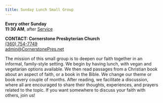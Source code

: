 ```yaml
---
title: Sunday Lunch Small Group
---
```

**Every other Sunday**\
**11:30 AM**, after [Service](about.html#service-details)

**CONTACT: Cornerstone Presbyterian Church**\
[(360) 754-7749](tel:360-754-7749)\
[admin@CornerstonePres.net](mailto:admin@cornerstonepres.net)

The mission of this small group is to deepen our faith together in an informal, family-style setting. We begin by having lunch, with vegan and vegetarian options available. We then read passages from a Christian book about an aspect of faith, or a book in the Bible. We change our theme or book every couple of months. After reading, we facilitate a discussion, where all are encouraged to share their thoughts, experiences, and prayers related to the topic. If you want somewhere to discuss your faith with others, join us!
